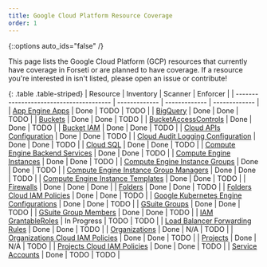 ```yaml
---
title: Google Cloud Platform Resource Coverage
order: 1
---
```

{::options auto_ids="false" /}

This page lists the Google Cloud Platform (GCP) resources that currently have
coverage in Forseti or are planned to have coverage. If a resource you're
interested in isn't listed, please open an issue or contribute!

{: .table .table-striped}
| Resource                                | Inventory     | Scanner       | Enforcer      |
| --------------------------------------- | ------------- | ------------- | ------------- |
| [App Engine Apps](https://cloud.google.com/appengine/docs/admin-api/reference/rest/v1/apps) | Done | TODO | TODO |
| [BigQuery](https://cloud.google.com/bigquery/docs/reference/rest/v2/) | Done | Done | TODO |
| [Buckets](https://cloud.google.com/storage/docs/json_api/v1/buckets#resource) | Done | Done | TODO |
| [BucketAccessControls](https://cloud.google.com/storage/docs/json_api/v1/bucketAccessControls#resource) | Done | Done | TODO |
| [Bucket IAM](https://cloud.google.com/storage/docs/access-control/iam-reference) | Done | Done | TODO |
| [Cloud APIs Configuration](https://cloud.google.com/apis/) | Done | Done | TODO |
| [Cloud Audit Logging Configuration](https://cloud.google.com/iap/docs/audit-log-howto) | Done | Done | TODO |
| [Cloud SQL](https://cloud.google.com/sql/docs/mysql/admin-api/v1beta4/instances#resource) | Done | Done | TODO |
| [Compute Engine Backend Services](https://cloud.google.com/compute/docs/reference/latest/backendServices#resource) | Done | Done | TODO |
| [Compute Engine Instances](https://cloud.google.com/compute/docs/reference/latest/instances#resource) | Done | Done | TODO |
| [Compute Engine Instance Groups](https://cloud.google.com/compute/docs/reference/latest/instanceGroups#resource) | Done | Done | TODO |
| [Compute Engine Instance Group Managers](https://cloud.google.com/compute/docs/reference/latest/instanceGroupManagers) | Done | Done | TODO |
| [Compute Engine Instance Templates](https://cloud.google.com/compute/docs/reference/latest/instanceTemplates) | Done | Done | TODO |
| [Firewalls](https://cloud.google.com/compute/docs/reference/latest/firewalls) | Done | Done | Done |
| [Folders](https://cloud.google.com/resource-manager/reference/rest/v2beta1/folders) | Done | Done | TODO |
| [Folders Cloud IAM Policies](https://cloud.google.com/iam/reference/rest/v1/Policy) | Done | Done | TODO |
| [Google Kubernetes Engine Configurations](https://cloud.google.com/kubernetes-engine/docs/reference/rest) | Done | Done | TODO |
| [GSuite Groups](https://developers.google.com/admin-sdk/directory/v1/guides/manage-groups) | Done | Done | TODO |
| [GSuite Group Members](https://developers.google.com/admin-sdk/directory/v1/guides/manage-group-members) | Done | Done | TODO |
| [IAM GrantableRoles](https://cloud.google.com/iam/reference/rest/v1/roles/queryGrantableRoles) | In Progress | TODO | TODO |
| [Load Balancer Forwarding Rules](https://cloud.google.com/compute/docs/reference/latest/forwardingRules#resource) | Done | Done | TODO |
| [Organizations](https://cloud.google.com/resource-manager/reference/rest/v1/organizations) | Done | N/A | TODO |
| [Organizations Cloud IAM Policies](https://cloud.google.com/iam/reference/rest/v1/Policy) | Done | Done | TODO |
| [Projects](https://cloud.google.com/resource-manager/reference/rest/v1/projects) | Done | N/A | TODO |
| [Projects Cloud IAM Policies](https://cloud.google.com/resource-manager/reference/rest/v1beta1/projects/getIamPolicy) | Done | Done | TODO |
| [Service Accounts](https://cloud.google.com/iam/reference/rest/v1/projects.serviceAccounts) | Done | TODO | TODO |
